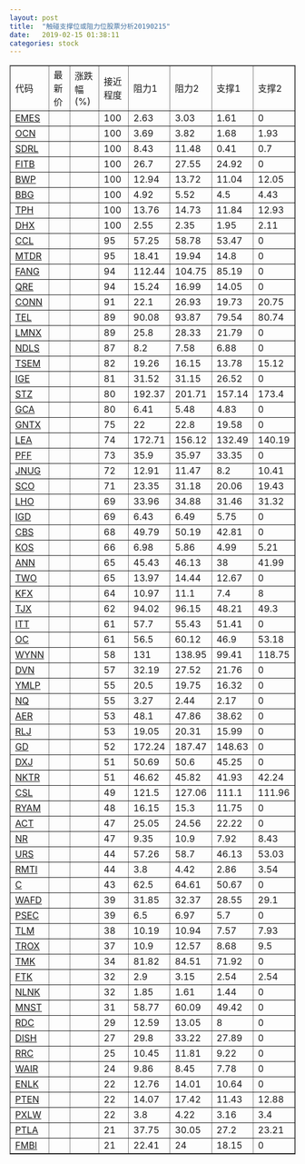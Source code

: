```yaml
---
layout: post
title:  "触碰支撑位或阻力位股票分析20190215"
date:   2019-02-15 01:38:11
categories: stock
---
```

<script type="text/javascript">
var stockList = []
stockList.push('gb_emes');
stockList.push('gb_ocn');
stockList.push('gb_sdrl');
stockList.push('gb_fitb');
stockList.push('gb_bwp');
stockList.push('gb_bbg');
stockList.push('gb_tph');
stockList.push('gb_dhx');
stockList.push('gb_ccl');
stockList.push('gb_mtdr');
stockList.push('gb_fang');
stockList.push('gb_qre');
stockList.push('gb_conn');
stockList.push('gb_tel');
stockList.push('gb_lmnx');
stockList.push('gb_ndls');
stockList.push('gb_tsem');
stockList.push('gb_ige');
stockList.push('gb_stz');
stockList.push('gb_gca');
stockList.push('gb_gntx');
stockList.push('gb_lea');
stockList.push('gb_pff');
stockList.push('gb_jnug');
stockList.push('gb_sco');
stockList.push('gb_lho');
stockList.push('gb_igd');
stockList.push('gb_cbs');
stockList.push('gb_kos');
stockList.push('gb_ann');
stockList.push('gb_two');
stockList.push('gb_kfx');
stockList.push('gb_tjx');
stockList.push('gb_itt');
stockList.push('gb_oc');
stockList.push('gb_wynn');
stockList.push('gb_dvn');
stockList.push('gb_ymlp');
stockList.push('gb_nq');
stockList.push('gb_aer');
stockList.push('gb_rlj');
stockList.push('gb_gd');
stockList.push('gb_dxj');
stockList.push('gb_nktr');
stockList.push('gb_csl');
stockList.push('gb_ryam');
stockList.push('gb_act');
stockList.push('gb_nr');
stockList.push('gb_urs');
stockList.push('gb_rmti');
stockList.push('gb_c');
stockList.push('gb_wafd');
stockList.push('gb_psec');
stockList.push('gb_tlm');
stockList.push('gb_trox');
stockList.push('gb_tmk');
stockList.push('gb_ftk');
stockList.push('gb_nlnk');
stockList.push('gb_mnst');
stockList.push('gb_rdc');
stockList.push('gb_dish');
stockList.push('gb_rrc');
stockList.push('gb_wair');
stockList.push('gb_enlk');
stockList.push('gb_pten');
stockList.push('gb_pxlw');
stockList.push('gb_ptla');
stockList.push('gb_fmbi');
</script>
<table border="1">
 <tr>
 <td>代码</td>
 <td>最新价</td>
 <td>涨跌幅(%)</td>
 <td>接近程度</td>
 <td>阻力1</td>
 <td>阻力2</td>
 <td>支撑1</td>
 <td>支撑2</td>
</tr>
  <tr id="emes" class="red">
  <td><a href="http://stock.finance.sina.com.cn/usstock/quotes/EMES.html" target="_blank">EMES</a></td><td></td><td></td><td>100</td><td>2.63</td><td>3.03</td><td>1.61</td><td>0</td></tr>
  <tr id="ocn" class="green">
  <td><a href="http://stock.finance.sina.com.cn/usstock/quotes/OCN.html" target="_blank">OCN</a></td><td></td><td></td><td>100</td><td>3.69</td><td>3.82</td><td>1.68</td><td>1.93</td></tr>
  <tr id="sdrl" class="red">
  <td><a href="http://stock.finance.sina.com.cn/usstock/quotes/SDRL.html" target="_blank">SDRL</a></td><td></td><td></td><td>100</td><td>8.43</td><td>11.48</td><td>0.41</td><td>0.7</td></tr>
  <tr id="fitb" class="red">
  <td><a href="http://stock.finance.sina.com.cn/usstock/quotes/FITB.html" target="_blank">FITB</a></td><td></td><td></td><td>100</td><td>26.7</td><td>27.55</td><td>24.92</td><td>0</td></tr>
  <tr id="bwp" class="green">
  <td><a href="http://stock.finance.sina.com.cn/usstock/quotes/BWP.html" target="_blank">BWP</a></td><td></td><td></td><td>100</td><td>12.94</td><td>13.72</td><td>11.04</td><td>12.05</td></tr>
  <tr id="bbg" class="red">
  <td><a href="http://stock.finance.sina.com.cn/usstock/quotes/BBG.html" target="_blank">BBG</a></td><td></td><td></td><td>100</td><td>4.92</td><td>5.52</td><td>4.5</td><td>4.43</td></tr>
  <tr id="tph" class="green">
  <td><a href="http://stock.finance.sina.com.cn/usstock/quotes/TPH.html" target="_blank">TPH</a></td><td></td><td></td><td>100</td><td>13.76</td><td>14.73</td><td>11.84</td><td>12.93</td></tr>
  <tr id="dhx" class="red">
  <td><a href="http://stock.finance.sina.com.cn/usstock/quotes/DHX.html" target="_blank">DHX</a></td><td></td><td></td><td>100</td><td>2.55</td><td>2.35</td><td>1.95</td><td>2.11</td></tr>
  <tr id="ccl" class="red">
  <td><a href="http://stock.finance.sina.com.cn/usstock/quotes/CCL.html" target="_blank">CCL</a></td><td></td><td></td><td>95</td><td>57.25</td><td>58.78</td><td>53.47</td><td>0</td></tr>
  <tr id="mtdr" class="red">
  <td><a href="http://stock.finance.sina.com.cn/usstock/quotes/MTDR.html" target="_blank">MTDR</a></td><td></td><td></td><td>95</td><td>18.41</td><td>19.94</td><td>14.8</td><td>0</td></tr>
  <tr id="fang" class="red">
  <td><a href="http://stock.finance.sina.com.cn/usstock/quotes/FANG.html" target="_blank">FANG</a></td><td></td><td></td><td>94</td><td>112.44</td><td>104.75</td><td>85.19</td><td>0</td></tr>
  <tr id="qre" class="red">
  <td><a href="http://stock.finance.sina.com.cn/usstock/quotes/QRE.html" target="_blank">QRE</a></td><td></td><td></td><td>94</td><td>15.24</td><td>16.99</td><td>14.05</td><td>0</td></tr>
  <tr id="conn" class="green">
  <td><a href="http://stock.finance.sina.com.cn/usstock/quotes/CONN.html" target="_blank">CONN</a></td><td></td><td></td><td>91</td><td>22.1</td><td>26.93</td><td>19.73</td><td>20.75</td></tr>
  <tr id="tel" class="green">
  <td><a href="http://stock.finance.sina.com.cn/usstock/quotes/TEL.html" target="_blank">TEL</a></td><td></td><td></td><td>89</td><td>90.08</td><td>93.87</td><td>79.54</td><td>80.74</td></tr>
  <tr id="lmnx" class="red">
  <td><a href="http://stock.finance.sina.com.cn/usstock/quotes/LMNX.html" target="_blank">LMNX</a></td><td></td><td></td><td>89</td><td>25.8</td><td>28.33</td><td>21.79</td><td>0</td></tr>
  <tr id="ndls" class="red">
  <td><a href="http://stock.finance.sina.com.cn/usstock/quotes/NDLS.html" target="_blank">NDLS</a></td><td></td><td></td><td>87</td><td>8.2</td><td>7.58</td><td>6.88</td><td>0</td></tr>
  <tr id="tsem" class="red">
  <td><a href="http://stock.finance.sina.com.cn/usstock/quotes/TSEM.html" target="_blank">TSEM</a></td><td></td><td></td><td>82</td><td>19.26</td><td>16.15</td><td>13.78</td><td>15.12</td></tr>
  <tr id="ige" class="red">
  <td><a href="http://stock.finance.sina.com.cn/usstock/quotes/IGE.html" target="_blank">IGE</a></td><td></td><td></td><td>81</td><td>31.52</td><td>31.15</td><td>26.52</td><td>0</td></tr>
  <tr id="stz" class="green">
  <td><a href="http://stock.finance.sina.com.cn/usstock/quotes/STZ.html" target="_blank">STZ</a></td><td></td><td></td><td>80</td><td>192.37</td><td>201.71</td><td>157.14</td><td>173.4</td></tr>
  <tr id="gca" class="green">
  <td><a href="http://stock.finance.sina.com.cn/usstock/quotes/GCA.html" target="_blank">GCA</a></td><td></td><td></td><td>80</td><td>6.41</td><td>5.48</td><td>4.83</td><td>0</td></tr>
  <tr id="gntx" class="green">
  <td><a href="http://stock.finance.sina.com.cn/usstock/quotes/GNTX.html" target="_blank">GNTX</a></td><td></td><td></td><td>75</td><td>22</td><td>22.8</td><td>19.58</td><td>0</td></tr>
  <tr id="lea" class="red">
  <td><a href="http://stock.finance.sina.com.cn/usstock/quotes/LEA.html" target="_blank">LEA</a></td><td></td><td></td><td>74</td><td>172.71</td><td>156.12</td><td>132.49</td><td>140.19</td></tr>
  <tr id="pff" class="green">
  <td><a href="http://stock.finance.sina.com.cn/usstock/quotes/PFF.html" target="_blank">PFF</a></td><td></td><td></td><td>73</td><td>35.9</td><td>35.97</td><td>33.35</td><td>0</td></tr>
  <tr id="jnug" class="green">
  <td><a href="http://stock.finance.sina.com.cn/usstock/quotes/JNUG.html" target="_blank">JNUG</a></td><td></td><td></td><td>72</td><td>12.91</td><td>11.47</td><td>8.2</td><td>10.41</td></tr>
  <tr id="sco" class="green">
  <td><a href="http://stock.finance.sina.com.cn/usstock/quotes/SCO.html" target="_blank">SCO</a></td><td></td><td></td><td>71</td><td>23.35</td><td>31.18</td><td>20.06</td><td>19.43</td></tr>
  <tr id="lho" class="green">
  <td><a href="http://stock.finance.sina.com.cn/usstock/quotes/LHO.html" target="_blank">LHO</a></td><td></td><td></td><td>69</td><td>33.96</td><td>34.88</td><td>31.46</td><td>31.32</td></tr>
  <tr id="igd" class="red">
  <td><a href="http://stock.finance.sina.com.cn/usstock/quotes/IGD.html" target="_blank">IGD</a></td><td></td><td></td><td>69</td><td>6.43</td><td>6.49</td><td>5.75</td><td>0</td></tr>
  <tr id="cbs" class="red">
  <td><a href="http://stock.finance.sina.com.cn/usstock/quotes/CBS.html" target="_blank">CBS</a></td><td></td><td></td><td>68</td><td>49.79</td><td>50.19</td><td>42.81</td><td>0</td></tr>
  <tr id="kos" class="red">
  <td><a href="http://stock.finance.sina.com.cn/usstock/quotes/KOS.html" target="_blank">KOS</a></td><td></td><td></td><td>66</td><td>6.98</td><td>5.86</td><td>4.99</td><td>5.21</td></tr>
  <tr id="ann" class="red">
  <td><a href="http://stock.finance.sina.com.cn/usstock/quotes/ANN.html" target="_blank">ANN</a></td><td></td><td></td><td>65</td><td>45.43</td><td>46.13</td><td>38</td><td>41.99</td></tr>
  <tr id="two" class="red">
  <td><a href="http://stock.finance.sina.com.cn/usstock/quotes/TWO.html" target="_blank">TWO</a></td><td></td><td></td><td>65</td><td>13.97</td><td>14.44</td><td>12.67</td><td>0</td></tr>
  <tr id="kfx" class="green">
  <td><a href="http://stock.finance.sina.com.cn/usstock/quotes/KFX.html" target="_blank">KFX</a></td><td></td><td></td><td>64</td><td>10.97</td><td>11.1</td><td>7.4</td><td>8</td></tr>
  <tr id="tjx" class="green">
  <td><a href="http://stock.finance.sina.com.cn/usstock/quotes/TJX.html" target="_blank">TJX</a></td><td></td><td></td><td>62</td><td>94.02</td><td>96.15</td><td>48.21</td><td>49.3</td></tr>
  <tr id="itt" class="red">
  <td><a href="http://stock.finance.sina.com.cn/usstock/quotes/ITT.html" target="_blank">ITT</a></td><td></td><td></td><td>61</td><td>57.7</td><td>55.43</td><td>51.41</td><td>0</td></tr>
  <tr id="oc" class="green">
  <td><a href="http://stock.finance.sina.com.cn/usstock/quotes/OC.html" target="_blank">OC</a></td><td></td><td></td><td>61</td><td>56.5</td><td>60.12</td><td>46.9</td><td>53.18</td></tr>
  <tr id="wynn" class="green">
  <td><a href="http://stock.finance.sina.com.cn/usstock/quotes/WYNN.html" target="_blank">WYNN</a></td><td></td><td></td><td>58</td><td>131</td><td>138.95</td><td>99.41</td><td>118.75</td></tr>
  <tr id="dvn" class="red">
  <td><a href="http://stock.finance.sina.com.cn/usstock/quotes/DVN.html" target="_blank">DVN</a></td><td></td><td></td><td>57</td><td>32.19</td><td>27.52</td><td>21.76</td><td>0</td></tr>
  <tr id="ymlp" class="red">
  <td><a href="http://stock.finance.sina.com.cn/usstock/quotes/YMLP.html" target="_blank">YMLP</a></td><td></td><td></td><td>55</td><td>20.5</td><td>19.75</td><td>16.32</td><td>0</td></tr>
  <tr id="nq" class="green">
  <td><a href="http://stock.finance.sina.com.cn/usstock/quotes/NQ.html" target="_blank">NQ</a></td><td></td><td></td><td>55</td><td>3.27</td><td>2.44</td><td>2.17</td><td>0</td></tr>
  <tr id="aer" class="red">
  <td><a href="http://stock.finance.sina.com.cn/usstock/quotes/AER.html" target="_blank">AER</a></td><td></td><td></td><td>53</td><td>48.1</td><td>47.86</td><td>38.62</td><td>0</td></tr>
  <tr id="rlj" class="red">
  <td><a href="http://stock.finance.sina.com.cn/usstock/quotes/RLJ.html" target="_blank">RLJ</a></td><td></td><td></td><td>53</td><td>19.05</td><td>20.31</td><td>15.99</td><td>0</td></tr>
  <tr id="gd" class="red">
  <td><a href="http://stock.finance.sina.com.cn/usstock/quotes/GD.html" target="_blank">GD</a></td><td></td><td></td><td>52</td><td>172.24</td><td>187.47</td><td>148.63</td><td>0</td></tr>
  <tr id="dxj" class="red">
  <td><a href="http://stock.finance.sina.com.cn/usstock/quotes/DXJ.html" target="_blank">DXJ</a></td><td></td><td></td><td>51</td><td>50.69</td><td>50.6</td><td>45.25</td><td>0</td></tr>
  <tr id="nktr" class="green">
  <td><a href="http://stock.finance.sina.com.cn/usstock/quotes/NKTR.html" target="_blank">NKTR</a></td><td></td><td></td><td>51</td><td>46.62</td><td>45.82</td><td>41.93</td><td>42.24</td></tr>
  <tr id="csl" class="red">
  <td><a href="http://stock.finance.sina.com.cn/usstock/quotes/CSL.html" target="_blank">CSL</a></td><td></td><td></td><td>49</td><td>121.5</td><td>127.06</td><td>111.1</td><td>111.96</td></tr>
  <tr id="ryam" class="red">
  <td><a href="http://stock.finance.sina.com.cn/usstock/quotes/RYAM.html" target="_blank">RYAM</a></td><td></td><td></td><td>48</td><td>16.15</td><td>15.3</td><td>11.75</td><td>0</td></tr>
  <tr id="act" class="red">
  <td><a href="http://stock.finance.sina.com.cn/usstock/quotes/ACT.html" target="_blank">ACT</a></td><td></td><td></td><td>47</td><td>25.05</td><td>24.56</td><td>22.22</td><td>0</td></tr>
  <tr id="nr" class="green">
  <td><a href="http://stock.finance.sina.com.cn/usstock/quotes/NR.html" target="_blank">NR</a></td><td></td><td></td><td>47</td><td>9.35</td><td>10.9</td><td>7.92</td><td>8.43</td></tr>
  <tr id="urs" class="green">
  <td><a href="http://stock.finance.sina.com.cn/usstock/quotes/URS.html" target="_blank">URS</a></td><td></td><td></td><td>44</td><td>57.26</td><td>58.7</td><td>46.13</td><td>53.03</td></tr>
  <tr id="rmti" class="green">
  <td><a href="http://stock.finance.sina.com.cn/usstock/quotes/RMTI.html" target="_blank">RMTI</a></td><td></td><td></td><td>44</td><td>3.8</td><td>4.42</td><td>2.86</td><td>3.54</td></tr>
  <tr id="c" class="red">
  <td><a href="http://stock.finance.sina.com.cn/usstock/quotes/C.html" target="_blank">C</a></td><td></td><td></td><td>43</td><td>62.5</td><td>64.61</td><td>50.67</td><td>0</td></tr>
  <tr id="wafd" class="green">
  <td><a href="http://stock.finance.sina.com.cn/usstock/quotes/WAFD.html" target="_blank">WAFD</a></td><td></td><td></td><td>39</td><td>31.85</td><td>32.37</td><td>28.55</td><td>29.1</td></tr>
  <tr id="psec" class="red">
  <td><a href="http://stock.finance.sina.com.cn/usstock/quotes/PSEC.html" target="_blank">PSEC</a></td><td></td><td></td><td>39</td><td>6.5</td><td>6.97</td><td>5.7</td><td>0</td></tr>
  <tr id="tlm" class="green">
  <td><a href="http://stock.finance.sina.com.cn/usstock/quotes/TLM.html" target="_blank">TLM</a></td><td></td><td></td><td>38</td><td>10.19</td><td>10.94</td><td>7.57</td><td>7.93</td></tr>
  <tr id="trox" class="red">
  <td><a href="http://stock.finance.sina.com.cn/usstock/quotes/TROX.html" target="_blank">TROX</a></td><td></td><td></td><td>37</td><td>10.9</td><td>12.57</td><td>8.68</td><td>9.5</td></tr>
  <tr id="tmk" class="green">
  <td><a href="http://stock.finance.sina.com.cn/usstock/quotes/TMK.html" target="_blank">TMK</a></td><td></td><td></td><td>34</td><td>81.82</td><td>84.51</td><td>71.92</td><td>0</td></tr>
  <tr id="ftk" class="red">
  <td><a href="http://stock.finance.sina.com.cn/usstock/quotes/FTK.html" target="_blank">FTK</a></td><td></td><td></td><td>32</td><td>2.9</td><td>3.15</td><td>2.54</td><td>2.54</td></tr>
  <tr id="nlnk" class="green">
  <td><a href="http://stock.finance.sina.com.cn/usstock/quotes/NLNK.html" target="_blank">NLNK</a></td><td></td><td></td><td>32</td><td>1.85</td><td>1.61</td><td>1.44</td><td>0</td></tr>
  <tr id="mnst" class="red">
  <td><a href="http://stock.finance.sina.com.cn/usstock/quotes/MNST.html" target="_blank">MNST</a></td><td></td><td></td><td>31</td><td>58.77</td><td>60.09</td><td>49.42</td><td>0</td></tr>
  <tr id="rdc" class="red">
  <td><a href="http://stock.finance.sina.com.cn/usstock/quotes/RDC.html" target="_blank">RDC</a></td><td></td><td></td><td>29</td><td>12.59</td><td>13.05</td><td>8</td><td>0</td></tr>
  <tr id="dish" class="red">
  <td><a href="http://stock.finance.sina.com.cn/usstock/quotes/DISH.html" target="_blank">DISH</a></td><td></td><td></td><td>27</td><td>29.8</td><td>33.22</td><td>27.89</td><td>0</td></tr>
  <tr id="rrc" class="red">
  <td><a href="http://stock.finance.sina.com.cn/usstock/quotes/RRC.html" target="_blank">RRC</a></td><td></td><td></td><td>25</td><td>10.45</td><td>11.81</td><td>9.22</td><td>0</td></tr>
  <tr id="wair" class="green">
  <td><a href="http://stock.finance.sina.com.cn/usstock/quotes/WAIR.html" target="_blank">WAIR</a></td><td></td><td></td><td>24</td><td>9.86</td><td>8.45</td><td>7.78</td><td>0</td></tr>
  <tr id="enlk" class="red">
  <td><a href="http://stock.finance.sina.com.cn/usstock/quotes/ENLK.html" target="_blank">ENLK</a></td><td></td><td></td><td>22</td><td>12.76</td><td>14.01</td><td>10.64</td><td>0</td></tr>
  <tr id="pten" class="red">
  <td><a href="http://stock.finance.sina.com.cn/usstock/quotes/PTEN.html" target="_blank">PTEN</a></td><td></td><td></td><td>22</td><td>14.07</td><td>17.42</td><td>11.43</td><td>12.88</td></tr>
  <tr id="pxlw" class="red">
  <td><a href="http://stock.finance.sina.com.cn/usstock/quotes/PXLW.html" target="_blank">PXLW</a></td><td></td><td></td><td>22</td><td>3.8</td><td>4.22</td><td>3.16</td><td>3.4</td></tr>
  <tr id="ptla" class="red">
  <td><a href="http://stock.finance.sina.com.cn/usstock/quotes/PTLA.html" target="_blank">PTLA</a></td><td></td><td></td><td>21</td><td>37.75</td><td>30.05</td><td>27.2</td><td>23.21</td></tr>
  <tr id="fmbi" class="red">
  <td><a href="http://stock.finance.sina.com.cn/usstock/quotes/FMBI.html" target="_blank">FMBI</a></td><td></td><td></td><td>21</td><td>22.41</td><td>24</td><td>18.15</td><td>0</td></tr>
</table>
